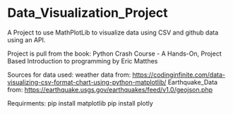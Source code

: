 # Data_Visualization_Project
 A Project to use MathPlotLib to visualize data using CSV and github data using an API.
 
 Project is pull from the book:
 Python Crash Course - A Hands-On, Project Based Introduction to programming by Eric Matthes

 Sources for data used:
 weather data from: https://codinginfinite.com/data-visualizing-csv-format-chart-using-python-matplotlib/
 Earthquake_Data from: https://earthquake.usgs.gov/earthquakes/feed/v1.0/geojson.php

 Requirments:
 pip install matplotlib
 pip install plotly
